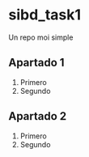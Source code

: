 # sibd_task1
Un repo moi simple

## Apartado 1

1. Primero
2. Segundo

## Apartado 2

1. Primero
2. Segundo